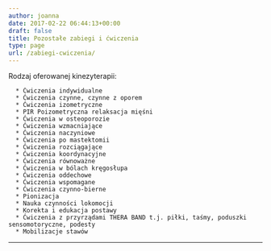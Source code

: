 ```yaml
---
author: joanna
date: 2017-02-22 06:44:13+00:00
draft: false
title: Pozostałe zabiegi i ćwiczenia
type: page
url: /zabiegi-cwiczenia/
---
```


Rodzaj oferowanej kinezyterapii:



 	  * Ćwiczenia indywidualne
 	  * Ćwiczenia czynne, czynne z oporem
 	  * Ćwiczenia izometryczne
 	  * PIR Poizometryczna relaksacja mięśni
 	  * Ćwiczenia w osteoporozie
 	  * Ćwiczenia wzmacniające
 	  * Ćwiczenia naczyniowe
 	  * Ćwiczenia po mastektomii
 	  * Ćwiczenia rozciągające
 	  * Ćwiczenia koordynacyjne
 	  * Ćwiczenia równoważne
 	  * Ćwiczenia w bólach kręgosłupa
 	  * Ćwiczenia oddechowe
 	  * Ćwiczenia wspomagane
 	  * Ćwiczenia czynno-bierne
 	  * Pionizacja
 	  * Nauka czynności lokomocji
 	  * Korekta i edukacja postawy
 	  * Ćwiczenia z przyrządami THERA BAND t.j. piłki, taśmy, poduszki sensomotoryczne, podesty
 	  * Mobilizacje stawów



* * *





